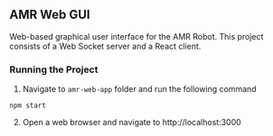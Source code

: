 ## AMR Web GUI
Web-based graphical user interface for the AMR Robot. This project consists of a Web Socket server and a React client.

### Running the Project
1. Navigate to `amr-web-app` folder and run the following command
```
npm start
```

2. Open a web browser and navigate to http://localhost:3000
